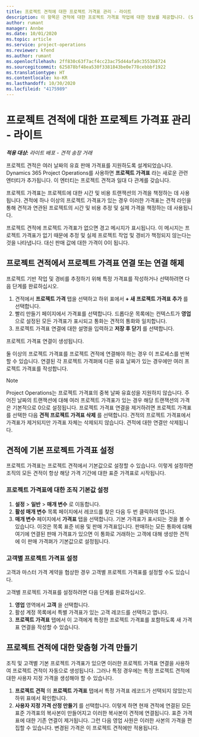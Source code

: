 ```yaml
---
title: 프로젝트 견적에 대한 프로젝트 가격표 관리 - 라이트
description: 이 항목은 견적에 대한 프로젝트 가격표 작업에 대한 정보를 제공합니다. (Sales)
author: rumant
manager: Annbe
ms.date: 10/01/2020
ms.topic: article
ms.service: project-operations
ms.reviewer: kfend
ms.author: rumant
ms.openlocfilehash: 2ff830c63f7acf4cc23ac75d44afa9c3553b8724
ms.sourcegitcommit: 625878bf48ea530f3381843be0e778cebbbf1922
ms.translationtype: HT
ms.contentlocale: ko-KR
ms.lasthandoff: 10/30/2020
ms.locfileid: "4175989"
---
```

# <a name="manage-project-price-lists-on-project-quotes---lite"></a>프로젝트 견적에 대한 프로젝트 가격표 관리 - 라이트

_**적용 대상:** 라이트 배포 - 견적 송장 거래_

프로젝트 견적은 여러 날짜의 유효 판매 가격표를 지원하도록 설계되었습니다. Dynamics 365 Project Operations를 사용하면 **프로젝트 가격표** 라는 새로운 관련 엔터티가 추가됩니다. 이 엔터티는 프로젝트 견적과 일대 다 관계를 갖습니다.

프로젝트 가격표는 프로젝트에 대한 시간 및 비용 트랜잭션의 가격을 책정하는 데 사용됩니다. 견적에 하나 이상의 프로젝트 가격표가 있는 경우 이러한 가격표는 견적 라인을 통해 견적과 연관된 프로젝트의 시간 및 비용 추정 및 실제 가격을 책정하는 데 사용됩니다.

프로젝트 견적에 프로젝트 가격표가 없으면 경고 메시지가 표시됩니다. 이 메시지는 프로젝트 가격표가 없기 때문에 추정 및 실제 프로젝트 작업 및 경비가 책정되지 않는다는 것을 나타냅니다. 대신 판매 값에 대한 가격이 0이 됩니다.

## <a name="associate-or-disassociate-a-project-price-list-on-a-project-quote"></a>프로젝트 견적에서 프로젝트 가격표 연결 또는 연결 해제

프로젝트 기반 작업 및 경비를 추정하기 위해 특정 가격표를 작성하거나 선택하려면 다음 단계를 완료하십시오.

1. 견적에서 **프로젝트 가격** 탭을 선택하고 하위 표에서 **+ 새 프로젝트 가격표 추가** 를 선택합니다.
2. 빨리 만들기 페이지에서 가격표를 선택합니다. 드롭다운 목록에는 컨텍스트가 **영업** 으로 설정된 모든 가격표가 표시되고 통화는 견적의 통화와 일치합니다.
4. 프로젝트 가격표 연결에 대한 설명을 입력하고 **저장 후 닫기** 를 선택합니다.

프로젝트 가격표 연결이 생성됩니다.

둘 이상의 프로젝트 가격표를 프로젝트 견적에 연결해야 하는 경우 이 프로세스를 반복할 수 있습니다. 연결된 각 프로젝트 가격펴에 다른 유효 날짜가 있는 경우에만 여러 프로젝트 가격표를 작성합니다.

> [!NOTE]
> Project Operations는 프로젝트 가격표의 중복 날짜 유효성을 지원하지 않습니다. 주어진 날짜의 트랜잭션에 대해 여러 프로젝트 가격표가 있는 경우 해당 트랜잭션의 가격은 기본적으로 0으로 설정됩니다.
프로젝트 가격표 연결을 제거하려면 프로젝트 가격표를 선택한 다음 **견적 프로젝트 가격표 삭제** 를 선택합니다. 견적의 프로젝트 가격표에서 가격표가 제거되지만 가격표 자체는 삭제되지 않습니다. 견적에 대한 연결만 삭제됩니다.

## <a name="set-up-default-project-price-lists-on-a-quote"></a>견적에 기본 프로젝트 가격표 설정

프로젝트 가격표는 프로젝트 견적에서 기본값으로 설정할 수 있습니다. 이렇게 설정하면 조직의 모든 견적이 항상 해당 가격 기간에 대한 표준 가격표로 시작됩니다.

### <a name="set-up-organizational-default-for-project-price-lists"></a>프로젝트 가격표에 대한 조직 기본값 설정

1. **설정** > **일반** > **매개 변수** 로 이동합니다.
2. **활성 매개 변수** 목록 페이지에서 레코드를 찾은 다음 두 번 클릭하여 엽니다. 
3. **매개 변수** 페이지에서 **가격표** 탭을 선택합니다. 기본 가격표가 표시되는 것을 볼 수 있습니다. 이것은 목록 표준 비용 및 판매 가격표입니다. 판매하는 모든 통화에 대해 여기에 연결된 판매 가격표가 있으면 이 통화로 거래하는 고객에 대해 생성한 견적에 이 판매 가격펴가 기본값으로 설정됩니다.

### <a name="set-up-customer-specific-project-price-lists"></a>고객별 프로젝트 가격표 설정

고객과 마스터 가격 계약을 협상한 경우 고객별 프로젝트 가격표를 설정할 수도 있습니다.

고객별 프로젝트 가격표를 설정하려면 다음 단계를 완료하십시오.

1. **영업** 영역에서 **고객** 을 선택합니다.
2. 활성 계정 목록에서 특별 가격표가 있는 고객 레코드를 선택하고 엽니다.
3. **프로젝트 가격표** 탭에서 이 고객에게 특정한 프로젝트 가격표를 포함하도록 새 가격표 연결을 작성할 수 있습니다.

## <a name="create-custom-pricing-on-a-project-quote"></a>프로젝트 견적에 대한 맞춤형 가격 만들기

조직 및 고객별 기본 프로젝트 가격표가 있으면 이러한 프로젝트 가격표 연결을 사용하여 프로젝트 견적이 자동으로 생성됩니다. 그러나 특정 경우에는 특정 프로젝트 견적에 대한 사용자 지정 가격을 생성해야 할 수 있습니다. 

1. **프로젝트 견적** 의 **프로젝트 가격표** 탭에서 특정 가격표 레코드가 선택되지 않았는지 하위 표에서 확인합니다.
2. **사용자 지정 가격 산정 만들기** 를 선택합니다. 이렇게 하면 현재 견적에 연결된 모든 표준 가격표의 복사본이 만들어지고 이러한 복사본이 견적에 연결됩니다. 표준 가격표에 대한 기존 연결이 제거됩니다. 그런 다음 영업 사원은 이러한 사본의 가격을 편집할 수 있습니다. 변경된 가격은 이 프로젝트 견적에만 적용됩니다.
